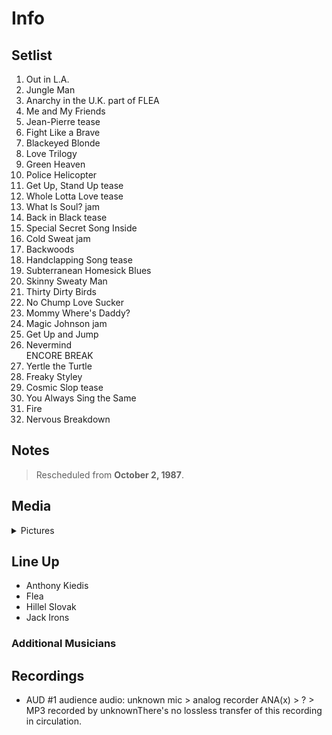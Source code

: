 # Info

## Setlist

1. Out in L.A.
2. Jungle Man
3. Anarchy in the U.K. part of FLEA
4. Me and My Friends
5. Jean-Pierre tease
6. Fight Like a Brave
7. Blackeyed Blonde
8. Love Trilogy
9. Green Heaven
10. Police Helicopter
11. Get Up, Stand Up tease
12. Whole Lotta Love tease
13. What Is Soul? jam
14. Back in Black tease
15. Special Secret Song Inside
16. Cold Sweat jam
17. Backwoods
18. Handclapping Song tease
19. Subterranean Homesick Blues
20. Skinny Sweaty Man
21. Thirty Dirty Birds
22. No Chump Love Sucker
23. Mommy Where's Daddy?
24. Magic Johnson jam
25. Get Up and Jump
26. Nevermind
<br>ENCORE BREAK
27. Yertle the Turtle
28. Freaky Styley
29. Cosmic Slop tease
30. You Always Sing the Same
31. Fire
32. Nervous Breakdown

## Notes

> Rescheduled from **October 2, 1987**.

## Media 

<details>
  <summary>Pictures</summary>
  <!--<img alt="Setlist" title="Setlist" src="_.jpg" height="200" />
  <img alt="Clipping" title="Clipping" src="_.jpg" height="200" />
  <img alt="Flyer" title="Flyer" src="_.jpg" height="200" />-->
</details>

## Line Up

* Anthony Kiedis
* Flea
* Hillel Slovak
* Jack Irons

### Additional Musicians

## Recordings

* AUD #1 audience audio: unknown mic > analog recorder ANA(x) > ? > MP3 recorded by unknownThere's no lossless transfer of this recording in circulation.

